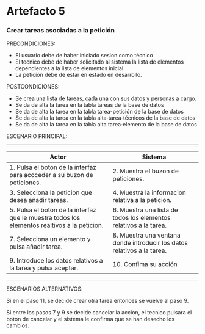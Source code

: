 # Artefacto 5
### Crear tareas asociadas a la petición

PRECONDICIONES:
- El usuario debe de haber iniciado sesion como técnico
- El tecnico debe de haber solicitado al sistema la lista de elementos dependientes a la lista de elementos inicial.
- La petición debe de estar en estado en desarrollo.


POSTCONDICIONES:
- Se crea una lista de tareas, cada una con sus datos y personas a cargo.
- Se da de alta la tarea en la tabla tareas de la base de datos
- Se da de alta la tarea en la tabla tarea-petición de la base de datos
- Se da de alta la tarea en la tabla alta‐tarea‐técnicos de la base de datos
- Se da de alta la tarea en la tabla alta tarea‐elemento de la base de datos

ESCENARIO PRINCIPAL:

--- 
| Actor                                       | Sistema                                                                                           |
|---------------------------------------------|---------------------------------------------------------------------------------------------------|
| 1. Pulsa el boton de la interfaz para accceder a su buzon de peticiones. | 2.	Muestra el buzon de peticiones.   |
| 3. Selecciona la peticion que desea añadir tareas.           | 4.	Muestra la informacion relativa a la peticion.    |
| 5. Pulsa el boton de la interfaz que le muestra todos los elementos realtivos a la peticion.        | 6. Muestra una lista de todos los elementos relativos a la tarea.        |
| 7. Selecciona un elemento y pulsa añadir tarea.       | 8. Muestra una ventana donde introducir los datos relativos a la tarea.  |
| 9. Introduce los datos relativos a la tarea y pulsa aceptar.   | 10. Confima su acción        |


--- 

ESCENARIOS ALTERNATIVOS:

Si en el paso 11, se decide crear otra tarea entonces se vuelve al paso 9.

Si entre los pasos 7 y 9 se decide cancelar la accion, el tecnico pulsara el boton de cancelar y el sistema le confirma que se han desecho los cambios.
